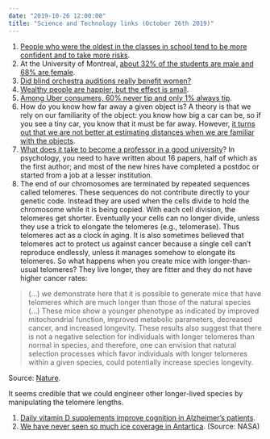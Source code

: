 ```yaml
---
date: "2019-10-26 12:00:00"
title: "Science and Technology links (October 26th 2019)"
---
```




1. [People who were the oldest in the classes in school tend to be more confident and to take more risks](https://www.sciencedirect.com/science/article/pii/S0167268119303129).
1. At the University of Montreal, [about 32% of the students are male and 68% are female](https://www.journaldemontreal.com/2018/05/05/lecole-et-lhecatombe-des-males).
1. [Did blind orchestra auditions really benefit women?](https://statmodeling.stat.columbia.edu/2019/05/11/did-blind-orchestra-auditions-really-benefit-women/)
1. [Wealthy people are happier, but the effect is small](https://personal.eur.nl/veenhoven/Pub2010s/2019i-full.pdf).
1. [Among Uber consumers, 60% never tip and only 1% always tip](https://www.nber.org/papers/w26380).
1. How do you know how far away a given object is? A theory is that we rely on our familiarity of the object: you know how big a car can be, so if you see a tiny car, you know that it must be far away. However, [it turns out that we are not better at estimating distances when we are familiar with the objects](https://psyarxiv.com/wxn4s/).
1. [What does it take to become a professor in a good university](https://socialsciences.nature.com/users/325112-diego-a-reinero/posts/55118-the-path-to-professorship-by-the-numbers-and-why-mentorship-matters)? In psychology, you need to have written about 16 papers, half of which as the first author; and most of the new hires have completed a postdoc or started from a job at a lesser institution.
1. The end of our chromosomes are terminated by repeated sequences called telomeres. These sequences do not contribute directly to your genetic code. Instead they are used when the cells divide to hold the chromosome while it is being copied. With each cell division, the telomeres get shorter. Eventually your cells can no longer divide, unless they use a trick to elongate the telomeres (e.g., telomerase). Thus telomeres act as a clock in aging. It is also sometimes believed that telomeres act to protect us against cancer because a single cell can&rsquo;t reproduce endlessly, unless it manages somehow to elongate its telomeres. So what happens when you create mice with longer-than-usual telomeres? They live longer, they are fitter and they do not have higher cancer rates:<br/>

> (&hellip;) we demonstrate here that it is possible to generate mice that have telomeres which are much longer than those of the natural species (&hellip;) These mice show a younger phenotype as indicated by improved mitochondrial function, improved metabolic parameters, decreased cancer, and increased longevity. These results also suggest that there is not a negative selection for individuals with longer telomeres than normal in species, and therefore, one can envision that natural selection processes which favor individuals with longer telomeres within a given species, could potentially increase species longevity.


Source: [Nature](https://dx.doi.org/10.1038/s41467-019-12664-x).

It seems credible that we could engineer other longer-lived species by manipulating the telomere lengths.
1. [Daily vitamin D supplements improve cognition in Alzheimer&rsquo;s patients](https://www.ncbi.nlm.nih.gov/pubmed/31296588).
1. [We have never seen so much ice coverage in Antartica](https://www.nasa.gov/content/goddard/antarctic-sea-ice-reaches-new-record-maximum). (Source: NASA)


